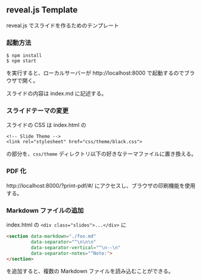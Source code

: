 reveal.js Template
------------------

reveal.js でスライドを作るためのテンプレート



### 起動方法

```
$ npm install
$ npm start
```

を実行すると、ローカルサーバーが http://localhost:8000 で起動するのでブラウザで開く。

スライドの内容は index.md に記述する。


### スライドテーマの変更

スライドの CSS は index.html の

```
<!-- Slide Theme -->
<link rel="stylesheet" href="css/theme/black.css">
```

の部分を、`css/theme` ディレクトリ以下の好きなテーマファイルに置き換える。



### PDF 化

http://localhost:8000/?print-pdf/#/ にアクセスし、ブラウザの印刷機能を使用する。



### Markdown ファイルの追加

index.html の `<div class="slides">...</div>` に

```html
<section data-markdown="./foo.md"
         data-separator="^\n\n\n"
         data-separator-vertical="^\n--\n"
         data-separator-notes="^Note:">
</section>
```

を追加すると、複数の Markdown ファイルを読み込むことができる。
